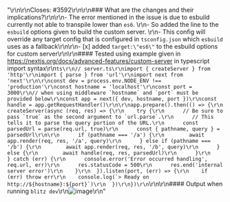 "<!--\r\nThanks for opening a PR! Your contribution is much appreciated.\r\nTo make sure your PR is handled as smoothly as possible please:\r\n - Link issue via \"Closes #[issue_number]\r\n - Choose & follow the right checklist for the change that you're making:\r\n-->\r\n\r\nCloses: #3592\r\n\r\n### What are the changes and their implications?\r\n\r\n- The error mentioned in the issue is due to esbuild currently not able to transpile lower than ```es6```.  \r\n- So added the line to the ```esbuild``` options given to build the custom server. \r\n- This config will override any target config that is configured in ```tsconfig.json``` which ```esbuild``` uses as a fallback\r\n\r\n- [x] added ```target:\"es6\"``` to the esbuild options for custom server\r\n\r\n#### Tested using example given in https://nextjs.org/docs/advanced-features/custom-server in typescript import syntax\r\n```ts\r\n// server.ts\r\nimport { createServer } from 'http'\r\nimport { parse } from 'url'\r\nimport next from 'next'\r\n\r\nconst dev = process.env.NODE_ENV !== 'production'\r\nconst hostname = 'localhost'\r\nconst port = 3000\r\n// when using middleware `hostname` and `port` must be provided below\r\nconst app = next({ dev, hostname, port })\r\nconst handle = app.getRequestHandler()\r\n\r\napp.prepare().then(() => {\r\n  createServer(async (req, res) => {\r\n    try {\r\n      // Be sure to pass `true` as the second argument to `url.parse`.\r\n      // This tells it to parse the query portion of the URL.\r\n      const parsedUrl = parse(req.url, true)\r\n      const { pathname, query } = parsedUrl\r\n\r\n      if (pathname === '/a') {\r\n        await app.render(req, res, '/a', query)\r\n      } else if (pathname === '/b') {\r\n        await app.render(req, res, '/b', query)\r\n      } else {\r\n        await handle(req, res, parsedUrl)\r\n      }\r\n    } catch (err) {\r\n      console.error('Error occurred handling', req.url, err)\r\n      res.statusCode = 500\r\n      res.end('internal server error')\r\n    }\r\n  }).listen(port, (err) => {\r\n    if (err) throw err\r\n    console.log(`> Ready on http://${hostname}:${port}`)\r\n  })\r\n})\r\n```\r\n\r\n#### Output when running ```blitz dev```\r\n![image](https://user-images.githubusercontent.com/83594610/194472716-4744fefe-2a9a-44ad-9ab3-d0e32130e58b.png)\r\n"